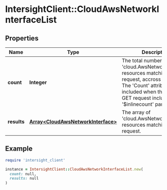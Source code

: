 # IntersightClient::CloudAwsNetworkInterfaceList

## Properties

| Name | Type | Description | Notes |
| ---- | ---- | ----------- | ----- |
| **count** | **Integer** | The total number of &#39;cloud.AwsNetworkInterface&#39; resources matching the request, accross all pages. The &#39;Count&#39; attribute is included when the HTTP GET request includes the &#39;$inlinecount&#39; parameter. | [optional] |
| **results** | [**Array&lt;CloudAwsNetworkInterface&gt;**](CloudAwsNetworkInterface.md) | The array of &#39;cloud.AwsNetworkInterface&#39; resources matching the request. | [optional] |

## Example

```ruby
require 'intersight_client'

instance = IntersightClient::CloudAwsNetworkInterfaceList.new(
  count: null,
  results: null
)
```

